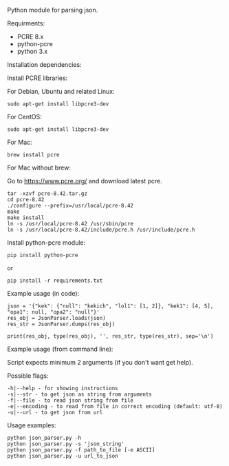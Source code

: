Python module for parsing json.

Requirments:
* PCRE 8.x
* python-pcre
* python 3.x

Installation dependencies:
    
Install PCRE libraries:

For Debian, Ubuntu and related Linux:
    
    sudo apt-get install libpcre3-dev
    
For CentOS:
    
    sudo apt-get install libpcre3-dev
    
For Mac:

    brew install pcre
    
For Mac without brew:
 
Go to https://www.pcre.org/ and download latest pcre.

    tar -xzvf pcre-8.42.tar.gz
    cd pcre-8.42
    ./configure --prefix=/usr/local/pcre-8.42
    make
    make install
    ln -s /usr/local/pcre-8.42 /usr/sbin/pcre
    ln -s /usr/local/pcre-8.42/include/pcre.h /usr/include/pcre.h

Install python-pcre module:
    
    pip install python-pcre

or 

    pip install -r requirements.txt
    
    
Example usage (in code):
    
    json = '{"kek": {"null": "kekich", "lol1": [1, 2]}, "kek1": [4, 5], "opa1": null, "opa2": "null"}'
    res_obj = JsonParser.loads(json)
    res_str = JsonParser.dumps(res_obj)
    
    print(res_obj, type(res_obj), '', res_str, type(res_str), sep='\n')
    
Example usage (from command line):

Script expects minimum 2 arguments (if you don't want get help).
    
Possible flags:
    
    -h|--help - for showing instructions
    -s|--str - to get json as string from arguments
    -f|--file - to read json string from file 
    -e|--encoding - to read from file in correct encoding (default: utf-8)
    -u|--url - to get json from url
    
Usage examples:

    python json_parser.py -h
    python json_parser.py -s 'json_string'
    python json_parser.py -f path_to_file [-e ASCII]
    python json_parser.py -u url_to_json
    

